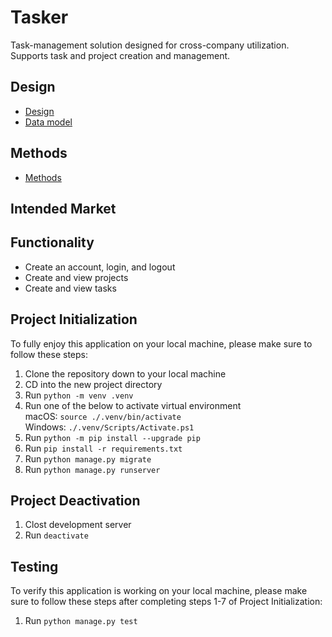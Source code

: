 # Tasker
Task-management solution designed for cross-company utilization. Supports task and project creation and management.


## Design
- [Design](docs/design.md)
- [Data model](docs/data-model.md)

## Methods
- [Methods](docs/methods.md)


## Intended Market


## Functionality
- Create an account, login, and logout
- Create and view projects
- Create and view tasks


## Project Initialization

To fully enjoy this application on your local machine, please make sure to follow these steps:

1. Clone the repository down to your local machine
2. CD into the new project directory
3. Run `python -m venv .venv`
4. Run one of the below to activate virtual environment <br />
macOS: `source ./.venv/bin/activate`   <br/>
Windows: `./.venv/Scripts/Activate.ps1`
5. Run `python -m pip install --upgrade pip`
6. Run `pip install -r requirements.txt`
7. Run `python manage.py migrate`
8. Run `python manage.py runserver`


## Project Deactivation
1. Clost development server
2. Run `deactivate`


## Testing

To verify this application is working on your local machine, please make sure to follow these steps after completing steps 1-7 of Project Initialization:

1. Run `python manage.py test`
